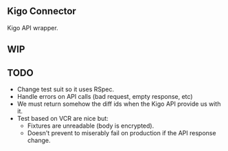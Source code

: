 ## Kigo Connector

Kigo API wrapper.

## WIP

## TODO

- Change test suit so it uses RSpec.
- Handle errors on API calls (bad request, empty response, etc)
- We must return somehow the diff ids when the Kigo API provide us
  with it.
- Test based on VCR are nice but:
  - Fixtures are unreadable (body is encrypted).
  - Doesn't prevent to miserably fail on production if the API
    response change.

